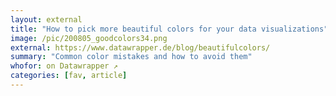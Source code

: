 ```yaml
---
layout: external
title: "How to pick more beautiful colors for your data visualizations"
image: /pic/200805_goodcolors34.png
external: https://www.datawrapper.de/blog/beautifulcolors/
summary: "Common color mistakes and how to avoid them"
whofor: on Datawrapper ↗
categories: [fav, article]
---
```

